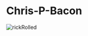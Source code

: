 # Chris-P-Bacon

![rickRolled](https://github.com/Chris-P-Bacn/Chris-P-Bacon/blob/main/rickRolled.gif)
